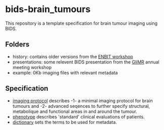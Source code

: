 # bids-brain_tumours

This repository is a template specification for brain tumour imaging using BIDS.

## Folders

- history: contains older versions from the [ENBIT workshop](https://github.com/EN-Brain-Imaging-of-Tumours/doc)
- presentations: some relevent BIDS presentation from the [GliMR](https://glimr.eu/) annual meeting workshop
- example: 0Kb imaging files with relevant metadata

## Specification

- [imaging protocol](https://github.com/CPernet/bids-brain_tumours/blob/main/imaging_protocol.md) describes -1- a minimal imaging protocol for brain tumours and -2- advanced seqences to further specify structural, metabolique and functional areas in and around the tumour.
- [phenotype](https://github.com/CPernet/bids-brain_tumours/blob/main/phenotype.md) describes 'standard' clinical evaluations of patients.
- [dictionary](https://github.com/CPernet/bids-brain_tumours/blob/main/dictionary.md) sets the terms to be used for metadata.
